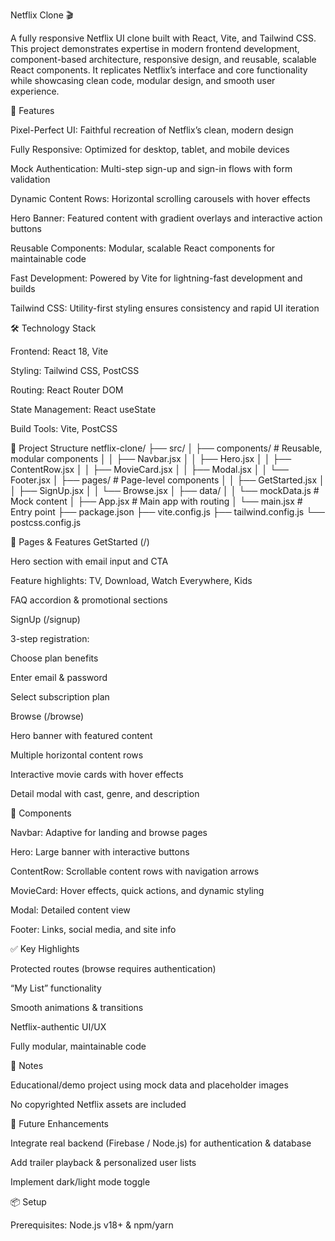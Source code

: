 Netflix Clone 🎬

A fully responsive Netflix UI clone built with React, Vite, and Tailwind CSS.
This project demonstrates expertise in modern frontend development, component-based architecture, responsive design, and reusable, scalable React components. It replicates Netflix’s interface and core functionality while showcasing clean code, modular design, and smooth user experience.

🚀 Features

Pixel-Perfect UI: Faithful recreation of Netflix’s clean, modern design

Fully Responsive: Optimized for desktop, tablet, and mobile devices

Mock Authentication: Multi-step sign-up and sign-in flows with form validation

Dynamic Content Rows: Horizontal scrolling carousels with hover effects

Hero Banner: Featured content with gradient overlays and interactive action buttons

Reusable Components: Modular, scalable React components for maintainable code

Fast Development: Powered by Vite for lightning-fast development and builds

Tailwind CSS: Utility-first styling ensures consistency and rapid UI iteration

🛠️ Technology Stack

Frontend: React 18, Vite

Styling: Tailwind CSS, PostCSS

Routing: React Router DOM

State Management: React useState

Build Tools: Vite, PostCSS

📁 Project Structure
netflix-clone/
├── src/
│   ├── components/      # Reusable, modular components
│   │   ├── Navbar.jsx
│   │   ├── Hero.jsx
│   │   ├── ContentRow.jsx
│   │   ├── MovieCard.jsx
│   │   ├── Modal.jsx
│   │   └── Footer.jsx
│   ├── pages/           # Page-level components
│   │   ├── GetStarted.jsx
│   │   ├── SignUp.jsx
│   │   └── Browse.jsx
│   ├── data/
│   │   └── mockData.js  # Mock content
│   ├── App.jsx          # Main app with routing
│   └── main.jsx         # Entry point
├── package.json
├── vite.config.js
├── tailwind.config.js
└── postcss.config.js

📌 Pages & Features
GetStarted (/)

Hero section with email input and CTA

Feature highlights: TV, Download, Watch Everywhere, Kids

FAQ accordion & promotional sections

SignUp (/signup)

3-step registration:

Choose plan benefits

Enter email & password

Select subscription plan

Browse (/browse)

Hero banner with featured content

Multiple horizontal content rows

Interactive movie cards with hover effects

Detail modal with cast, genre, and description

🔧 Components

Navbar: Adaptive for landing and browse pages

Hero: Large banner with interactive buttons

ContentRow: Scrollable content rows with navigation arrows

MovieCard: Hover effects, quick actions, and dynamic styling

Modal: Detailed content view

Footer: Links, social media, and site info

✅ Key Highlights

Protected routes (browse requires authentication)

“My List” functionality

Smooth animations & transitions

Netflix-authentic UI/UX

Fully modular, maintainable code

📝 Notes

Educational/demo project using mock data and placeholder images

No copyrighted Netflix assets are included

🌟 Future Enhancements

Integrate real backend (Firebase / Node.js) for authentication & database

Add trailer playback & personalized user lists

Implement dark/light mode toggle

📦 Setup

Prerequisites: Node.js v18+ & npm/yarn
